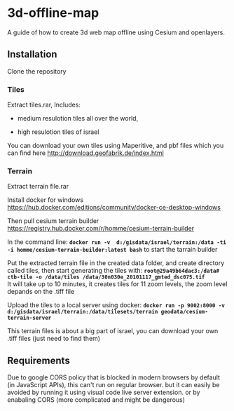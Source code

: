 # 3d-offline-map

A guide of how to create 3d web map offline using Cesium and openlayers. 

## Installation

Clone the repository

### Tiles
Extract tiles.rar,
Includes:
  * medium resulotion tiles all over the world,

  * high resulotion tiles of israel

You can download your own tiles using Maperitive, and pbf files which you can find here http://download.geofabrik.de/index.html

### Terrain
Extract terrain file.rar

Install docker for windows https://hub.docker.com/editions/community/docker-ce-desktop-windows

Then pull cesium terrain builder https://registry.hub.docker.com/r/homme/cesium-terrain-builder

In the command line: **`docker run -v  d:/gisdata/israel/terrain:/data -ti -i homme/cesium-terrain-builder:latest bash`** to start the tarrain builder

Put the extracted terrain file in the created data folder, and create directory called tiles, then start generating the tiles with: 
**`root@29a49b64dac3:/data# ctb-tile -o /data/tiles /data/30n030e_20101117_gmted_dsc075.tif`**                                 
It will take up to 10 minutes, it creates tiles for 11 zoom levels, the zoom level depands on the .tiff file

Upload the tiles to a local server using docker:
**`docker run -p 9002:8000 -v d:/gisdata/israel/terrain:/data/tilesets/terrain geodata/cesium-terrain-server`**

This terrain files is about a big part of israel, you can download your own .tiff files (just need to find them)

## Requirements
Due to google CORS policy that is blocked in modern browsers by default (in JavaScript APIs), this can't run on regular browser.
but it can easily be avoided by running it using visual code live server extension.
or by enabaling CORS (more complicated and might be dangerous)
